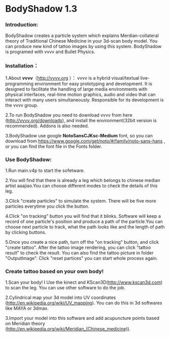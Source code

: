 BodyShadow 1.3
===========

<h3>Introduction:</h3>

BodyShadow creates a particle system which explains Merdian-collateral theory of Traditional Chinese Medicine in your 3d-scan body model. You can produce new kind of tattoo images by using this system.
BodyShadow is programed with vvvv and Bullet Physics.


<h3>Installation：</h3>

1.About <b>vvvv</b>（http://vvvv.org ）：
vvvv is a hybrid visual/textual live-programming environment for easy prototyping and development. It is designed to facilitate the handling of large media environments with physical interfaces, real-time motion graphics, audio and video that can interact with many users simultaneously. Responsible for its development is the vvvv group.

2.To run BodyShadow you need to download vvvv from here (http://vvvv.org/downloads), and install the environment(32bit version is recommended). Addons is also needed.

3.BodyShadow use google <b>NotoSansCJKsc-Medium</b> font, so you can download from https://www.google.com/get/noto/#/family/noto-sans-hans , or you can find the font file in the Fonts folder.


<h3>Use BodyShadow:</h3>

1.Run main.v4p to start the sofetware.

2.You will find that there is already a leg which belongs to chinese median artist aaajiao.You can choose different modes to check the details of this leg. 

3.Click "create particles" to simulate the system. There will be five more particles everytime you click the button.

4.Click "on tracking" button you will find that it blinks. Software will keep a record of one particle's position and produce a path of the particle.You can choose next particle to track, what the path looks like and the length of path by clicking buttons.

5.Once you create a nice path, turn off the "on tracking" button, and click "create tattoo". After the tattoo image rendering, you can click "tattoo result" to check the result. You can also find the tattoo picture in folder "OutputImage". Click "reset partices" you can start whole process again.


<h3>Create tattoo based on your own body!</h3>

1.Scan your body!
I Use the kinect and KScan3D(http://www.kscan3d.com) to scan the leg. You can use other software to do the job.

2.Cylindrical map your 3d model into UV coordinates (http://en.wikipedia.org/wiki/UV_mapping). You can do this in 3d softwares like MAYA or 3dmax. 

3.Import your model into this software and add acupuncture points based on Meridian theory (http://en.wikipedia.org/wiki/Meridian_(Chinese_medicine)).